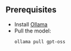 ## Prerequisites

- Install [Ollama](https://ollama.ai)
- Pull the model:
  ```bash
  ollama pull gpt-oss